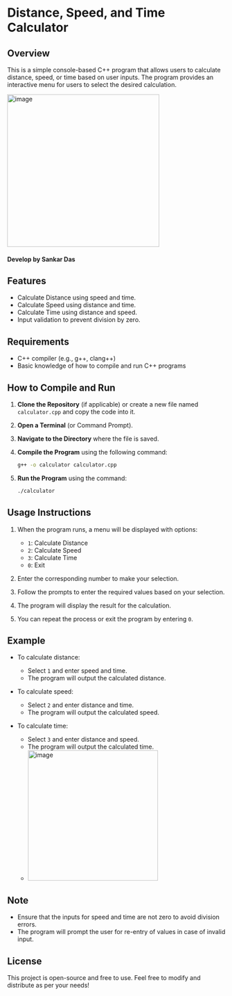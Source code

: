 # Distance, Speed, and Time Calculator

## Overview
This is a simple console-based C++ program that allows users to calculate distance, speed, or time based on user inputs. The program provides an interactive menu for users to select the desired calculation.

<img width="351" alt="image" src="https://github.com/user-attachments/assets/3e79fdc0-ac25-4c73-a55c-d199e3d35d90">









#### Develop by Sankar Das

## Features
- Calculate Distance using speed and time.
- Calculate Speed using distance and time.
- Calculate Time using distance and speed.
- Input validation to prevent division by zero.

## Requirements
- C++ compiler (e.g., g++, clang++)
- Basic knowledge of how to compile and run C++ programs

## How to Compile and Run
1. **Clone the Repository** (if applicable) or create a new file named `calculator.cpp` and copy the code into it.

2. **Open a Terminal** (or Command Prompt).

3. **Navigate to the Directory** where the file is saved.

4. **Compile the Program** using the following command:
   ```bash
   g++ -o calculator calculator.cpp
   ```

5. **Run the Program** using the command:
   ```bash
   ./calculator
   ```

## Usage Instructions
1. When the program runs, a menu will be displayed with options:
   - `1`: Calculate Distance
   - `2`: Calculate Speed
   - `3`: Calculate Time
   - `0`: Exit

2. Enter the corresponding number to make your selection.

3. Follow the prompts to enter the required values based on your selection.

4. The program will display the result for the calculation.

5. You can repeat the process or exit the program by entering `0`.

## Example
- To calculate distance:
  - Select `1` and enter speed and time.
  - The program will output the calculated distance.

- To calculate speed:
  - Select `2` and enter distance and time.
  - The program will output the calculated speed.

- To calculate time:
  - Select `3` and enter distance and speed.
  - The program will output the calculated time.
  - <img width="300" alt="image" src="https://github.com/user-attachments/assets/bdd3f048-1a87-4525-b37f-49038bddb0e9">


## Note
- Ensure that the inputs for speed and time are not zero to avoid division errors.
- The program will prompt the user for re-entry of values in case of invalid input.

## License
This project is open-source and free to use. Feel free to modify and distribute as per your needs!
